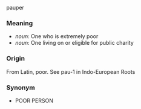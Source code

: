 pauper
### Meaning
+ _noun_: One who is extremely poor
+ _noun_:  One living on or eligible for public charity

### Origin

From Latin, poor. See pau-1 in Indo-European Roots

### Synonym

+ POOR PERSON


